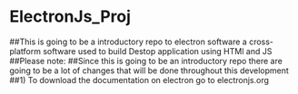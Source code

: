 # ElectronJs_Proj
##This is going to be a introductory repo to electron software a cross-platform software used to build Destop application using HTMl and JS
##Please note:
##Since this is going to be an introductory repo there are going to be a lot of changes that will be done throughout this development 
##1) To download the documentation on electron go to electronjs.org
##
